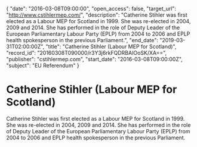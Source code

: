 {
  "date": "2016-03-08T09:00:00", 
  "open_access": false, 
  "target_url": "http://www.cstihlermep.com/", 
  "description": "Catherine Stihler was first elected as a Labour MEP for Scotland in 1999. She was re-elected in 2004, 2009 and 2014. She has performed in the role of Deputy Leader of the European Parliamentary Labour Party (EPLP) from 2004 to 2006 and EPLP health spokesperson in the previous Parliament.", 
  "end_date": "2019-03-31T02:00:00Z", 
  "title": "Catherine Stihler  (Labour MEP for Scotland)", 
  "record_id": "20160308T090000/r3Y3j6rkFQDRBAIOoSK/XA==", 
  "publisher": "cstihlermep.com", 
  "start_date": "2016-03-08T09:00:00Z", 
  "subject": "EU Referendum"
}

# Catherine Stihler  (Labour MEP for Scotland)

Catherine Stihler was first elected as a Labour MEP for Scotland in 1999. She was re-elected in 2004, 2009 and 2014. She has performed in the role of Deputy Leader of the European Parliamentary Labour Party (EPLP) from 2004 to 2006 and EPLP health spokesperson in the previous Parliament.